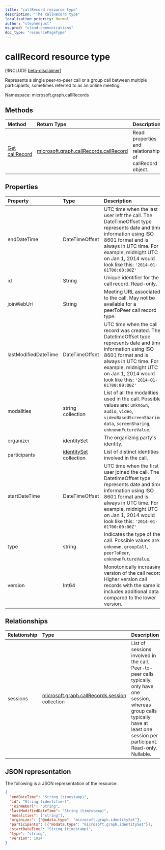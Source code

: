 ```yaml
---
title: "callRecord resource type"
description: "The callRecord type"
localization_priority: Normal
author: "stephenjust"
ms.prod: "cloud-communications"
doc_type: "resourcePageType"
---
```


# callRecord resource type

[!INCLUDE [beta-disclaimer](../../includes/beta-disclaimer.md)]

Represents a single peer-to-peer call or a group call between multiple participants, sometimes referred to as an online meeting.

Namespace: microsoft.graph.callRecords

## Methods

| Method       | Return Type | Description |
|:-------------|:------------|:------------|
| [Get callRecord](../api/callrecords-callrecord-get.md) | [microsoft.graph.callRecords.callRecord](callrecords-callrecord.md) | Read properties and relationships of callRecord object. |
## Properties

| Property     | Type        | Description |
|:-------------|:------------|:------------|
|endDateTime|DateTimeOffset|UTC time when the last user left the call. The DateTimeOffset type represents date and time information using ISO 8601 format and is always in UTC time. For example, midnight UTC on Jan 1, 2014 would look like this: `'2014-01-01T00:00:00Z'`|
|id|String|Unique identifier for the call record. Read-only.|
|joinWebUrl|String|Meeting URL associated to the call. May not be available for a peerToPeer call record type.|
|lastModifiedDateTime|DateTimeOffset|UTC time when the call record was created. The DatetimeOffset type represents date and time information using ISO 8601 format and is always in UTC time. For example, midnight UTC on Jan 1, 2014 would look like this: `'2014-01-01T00:00:00Z'`|
|modalities|string collection|List of all the modalities used in the call. Possible values are: `unknown`, `audio`, `video`, `videoBasedScreenSharing`, `data`, `screenSharing`, `unknownFutureValue`.|
|organizer|[identitySet](identityset.md)|The organizing party's identity.|
|participants|[identitySet](identityset.md) collection|List of distinct identities involved in the call.|
|startDateTime|DateTimeOffset|UTC time when the first user joined the call. The DatetimeOffset type represents date and time information using ISO 8601 format and is always in UTC time. For example, midnight UTC on Jan 1, 2014 would look like this: `'2014-01-01T00:00:00Z'`|
|type|string|Indicates the type of the call. Possible values are: `unknown`, `groupCall`, `peerToPeer`, `unknownFutureValue`.|
|version|Int64|Monotonically increasing version of the call record. Higher version call records with the same id includes additional data compared to the lower version.|

## Relationships

| Relationship | Type        | Description |
|:-------------|:------------|:------------|
|sessions|[microsoft.graph.callRecords.session](callrecords-session.md) collection|List of sessions involved in the call. Peer-to-peer calls typically only have one session, whereas group calls typically have at least one session per participant. Read-only. Nullable.|

## JSON representation

The following is a JSON representation of the resource.

<!-- {
  "blockType": "resource",
  "optionalProperties": [

  ],
  "@odata.type": "microsoft.graph.callRecords.callRecord",
  "baseType": "",
  "keyProperty": "id"
}-->

```json
{
  "endDateTime": "String (timestamp)",
  "id": "String (identifier)",
  "joinWebUrl": "String",
  "lastModifiedDateTime": "String (timestamp)",
  "modalities": ["string"],
  "organizer": {"@odata.type": "microsoft.graph.identitySet"},
  "participants": [{"@odata.type": "microsoft.graph.identitySet"}],
  "startDateTime": "String (timestamp)",
  "type": "string",
  "version": 1024
}
```

<!-- uuid: 16cd6b66-4b1a-43a1-adaf-3a886856ed98
2019-02-04 14:57:30 UTC -->
<!-- {
  "type": "#page.annotation",
  "description": "callRecord resource",
  "keywords": "",
  "section": "documentation",
  "tocPath": ""
}-->